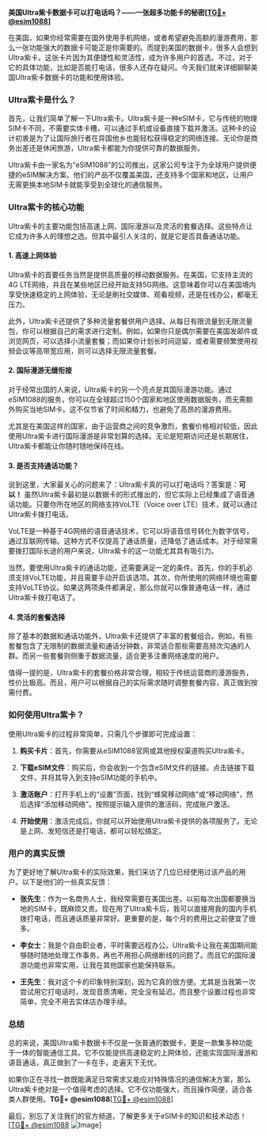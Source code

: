 **美国Ultra紫卡数据卡可以打电话吗？——一张超多功能卡的秘密[[TG💪+ @esim1088](https://t.me/s/esim1088)]**

在美国，如果你经常需要在国外使用手机网络，或者希望避免高额的漫游费用，那么一张功能强大的数据卡可能正是你需要的。而提到美国的数据卡，很多人会想到Ultra紫卡。这张卡片因为其便捷性和灵活性，成为许多用户的首选。不过，对于它的具体功能，比如是否能打电话，很多人还存在疑问。今天我们就来详细聊聊美国Ultra紫卡数据卡的功能和使用体验。

### Ultra紫卡是什么？

首先，让我们简单了解一下Ultra紫卡。Ultra紫卡是一种eSIM卡，它与传统的物理SIM卡不同，不需要实体卡槽，可以通过手机或设备直接下载并激活。这种卡的设计初衷是为了让国际旅行者在异国他乡也能轻松获得稳定的网络连接。无论你是商务出差还是休闲旅游，Ultra紫卡都能为你提供可靠的数据服务。

Ultra紫卡由一家名为“eSIM1088”的公司推出，这家公司专注于为全球用户提供便捷的eSIM解决方案。他们的产品不仅覆盖美国，还支持多个国家和地区，让用户无需更换本地SIM卡就能享受到全球化的通信服务。

### Ultra紫卡的核心功能

Ultra紫卡的主要功能包括高速上网、国际漫游以及灵活的套餐选择。这些特点让它成为许多人的理想之选。但其中最引人关注的，就是它是否具备通话功能。

#### 1. 高速上网体验

Ultra紫卡的首要任务当然是提供高质量的移动数据服务。在美国，它支持主流的4G LTE网络，并且在某些地区已经开始支持5G网络。这意味着你可以在美国境内享受快速稳定的上网体验，无论是刷社交媒体、观看视频，还是在线办公，都毫无压力。

此外，Ultra紫卡还提供了多种流量套餐供用户选择。从每日有限流量到无限流量包，你可以根据自己的需求进行定制。例如，如果你只是偶尔需要在美国发邮件或浏览网页，可以选择小流量套餐；而如果你计划长时间逗留，或者需要频繁使用视频会议等高带宽应用，则可以选择无限流量套餐。

#### 2. 国际漫游无缝衔接

对于经常出国的人来说，Ultra紫卡的另一个亮点是其国际漫游功能。通过eSIM1088的服务，你可以在全球超过150个国家和地区使用数据服务，而无需额外购买当地SIM卡。这不仅节省了时间和精力，也避免了高昂的漫游费用。

尤其是在美国这样的国家，由于运营商之间的竞争激烈，套餐价格相对较低，因此使用Ultra紫卡进行国际漫游是非常划算的选择。无论是短期访问还是长期居住，Ultra紫卡都能让你随时随地保持在线。

#### 3. 是否支持通话功能？

说到这里，大家最关心的问题来了：Ultra紫卡真的可以打电话吗？答案是：**可以！** 虽然Ultra紫卡最初是以数据卡的形式推出的，但它实际上已经集成了语音通话功能。只要你所在地区的网络支持VoLTE（Voice over LTE）技术，就可以通过Ultra紫卡拨打电话。

VoLTE是一种基于4G网络的语音通话技术，它可以将语音信号转化为数字信号，通过互联网传输。这种方式不仅提高了通话质量，还降低了通话成本。对于经常需要拨打国际长途的用户来说，Ultra紫卡的这一功能尤其具有吸引力。

当然，要使用Ultra紫卡的通话功能，还需要满足一定的条件。首先，你的手机必须支持VoLTE功能，并且需要手动开启该选项。其次，你所使用的网络环境也需要支持VoLTE协议。如果这两项条件都满足，那么你就可以像普通电话一样，通过Ultra紫卡拨打电话了。

#### 4. 灵活的套餐选择

除了基本的数据和通话功能外，Ultra紫卡还提供了丰富的套餐组合。例如，有些套餐包含了无限制的数据流量和通话分钟数，非常适合那些需要高频次沟通的人群。而另一些套餐则侧重于数据流量，适合更多注重网络速度的用户。

值得一提的是，Ultra紫卡的套餐价格非常合理，相较于传统运营商的漫游服务，性价比极高。而且，用户可以根据自己的实际需求随时调整套餐内容，真正做到按需付费。

### 如何使用Ultra紫卡？

使用Ultra紫卡的过程非常简单，只需几个步骤即可完成设置：

1. **购买卡片**：首先，你需要从eSIM1088官网或其他授权渠道购买Ultra紫卡。
   
2. **下载eSIM文件**：购买后，你会收到一个包含eSIM文件的链接。点击链接下载文件，并将其导入到支持eSIM功能的手机中。

3. **激活账户**：打开手机上的“设置”页面，找到“蜂窝移动网络”或“移动网络”，然后选择“添加移动网络”。按照提示输入提供的激活码，完成账户激活。

4. **开始使用**：激活完成后，你就可以开始使用Ultra紫卡提供的各项服务了。无论是上网、发短信还是打电话，都可以轻松搞定。

### 用户的真实反馈

为了更好地了解Ultra紫卡的实际效果，我们采访了几位已经使用过该产品的用户。以下是他们的一些真实反馈：

- **张先生**：作为一名商务人士，我经常需要在美国出差。以前每次出国都要换当地的SIM卡，既麻烦又贵。现在用了Ultra紫卡后，我可以直接用我的国内手机拨打电话，而且通话质量非常好。更重要的是，每个月的费用比之前便宜了很多。

- **李女士**：我是个自由职业者，平时需要远程办公。Ultra紫卡让我在美国期间能够随时随地处理工作事务，再也不用担心网络断线的问题了。而且它的国际漫游功能也非常实用，让我在其他国家也能保持联系。

- **王先生**：我对这个卡的印象特别深刻，因为它真的很方便。尤其是当我第一次尝试用它打电话时，发现音质清晰，完全没有延迟。而且整个设置过程也非常简单，完全不用去实体店办理手续。

### 总结

总的来说，美国Ultra紫卡数据卡不仅是一张普通的数据卡，更是一款集多种功能于一体的智能通信工具。它不仅能提供高速稳定的上网体验，还能实现国际漫游和语音通话，真正做到了一卡在手，走遍天下无忧。

如果你正在寻找一款既能满足日常需求又能应对特殊情况的通信解决方案，那么Ultra紫卡绝对是一个值得考虑的选择。它不仅功能强大，而且操作简便，适合各类人群使用。**TG💪+ @esim1088**[[TG💪+ @esim1088](https://t.me/s/esim1088)] 

最后，别忘了关注我们的官方频道，了解更多关于eSIM卡的知识和技术动态！[[TG💪+ @esim1088](https://t.me/s/esim1088) ![Image](https://i.postimg.cc/4NQfJmqS/Snipaste-2025-05-13-00-14-12.png)]